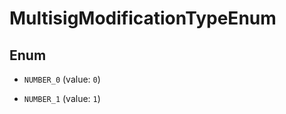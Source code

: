 

# MultisigModificationTypeEnum

## Enum


* `NUMBER_0` (value: `0`)

* `NUMBER_1` (value: `1`)



